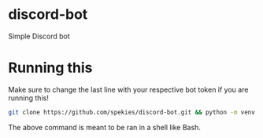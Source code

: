 # discord-bot
Simple Discord bot
# Running this
Make sure to change the last line with your respective bot token if you are running this!
```sh
git clone https://github.com/spekies/discord-bot.git && python -m venv path/to/venv && source path/to/venv/bin/activate && pip install discord.py requests && python ./discord-bot/main.py
```
The above command is meant to be ran in a shell like Bash.
